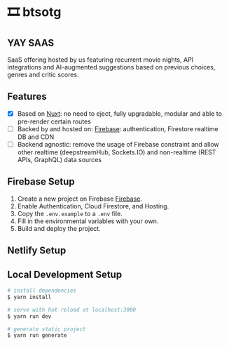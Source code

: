 # 🎞 btsotg

## YAY SAAS

SaaS offering hosted by us featuring recurrent movie nights, API integrations and AI-augmented suggestions based on previous choices, genres and critic scores.

## Features

- [x] Based on [Nuxt](https://nuxtjs.org/): no need to eject, fully upgradable, modular and able to pre-render certain routes
- [ ] Backed by and hosted on: [Firebase](https://firebase.google.com/): authentication, Firestore realtime DB and CDN
- [ ] Backend agnostic: remove the usage of Firebase constraint and allow other realtime (deepstreamHub, Sockets.IO) and non-realtime (REST APIs, GraphQL) data sources

## Firebase Setup

1. Create a new project on Firebase [Firebase](https://firebase.google.com/).
2. Enable Authentication, Cloud Firestore, and Hosting.
3. Copy the `.env.example` to a `.env` file.
4. Fill in the environmental variables with your own.
5. Build and deploy the project.

## Netlify Setup

## Local Development Setup

``` bash
# install dependencies
$ yarn install

# serve with hot reload at localhost:3000
$ yarn run dev

# generate static project
$ yarn run generate
```

